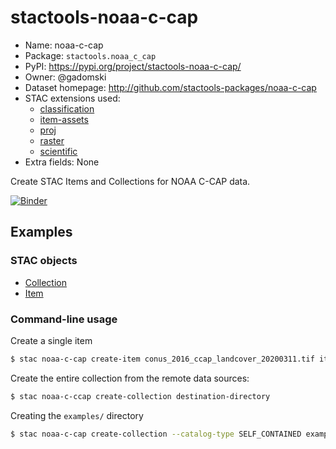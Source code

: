 # stactools-noaa-c-cap

- Name: noaa-c-cap
- Package: `stactools.noaa_c_cap`
- PyPI: https://pypi.org/project/stactools-noaa-c-cap/
- Owner: @gadomski
- Dataset homepage: http://github.com/stactools-packages/noaa-c-cap
- STAC extensions used:
  - [classification](https://github.com/stac-extensions/classification)
  - [item-assets](https://github.com/stac-extensions/item-assets)
  - [proj](https://github.com/stac-extensions/projection)
  - [raster](https://github.com/stac-extensions/raster)
  - [scientific](https://github.com/stac-extensions/scientific)
- Extra fields: None

Create STAC Items and Collections for NOAA C-CAP data.

[![Binder](https://mybinder.org/badge_logo.svg)](https://mybinder.org/v2/gh/stactools-packages/noaa-c-cap/main?filepath=docs/installation_and_basic_usage.ipynb)

## Examples

### STAC objects

- [Collection](examples/collection.json)
- [Item](examples/conus_2016_ccap_landcover_20200311/conus_2016_ccap_landcover_20200311.json)

### Command-line usage

Create a single item

```bash
$ stac noaa-c-cap create-item conus_2016_ccap_landcover_20200311.tif item.json
```

Create the entire collection from the remote data sources:

```bash
$ stac noaa-c-ccap create-collection destination-directory
```

Creating the `examples/` directory

```bash
$ stac noaa-c-cap create-collection --catalog-type SELF_CONTAINED examples
```
